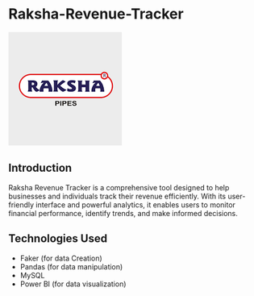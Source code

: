 # Raksha-Revenue-Tracker 
![Raksha Revenue Tracker](https://github.com/Sibasankar2382/Raksha-Revenue-Tracker/blob/main/Raksha_image.png)


## Introduction

Raksha Revenue Tracker is a comprehensive tool designed to help businesses and individuals track their revenue efficiently. With its user-friendly interface and powerful analytics, it enables users to monitor financial performance, identify trends, and make informed decisions.
## Technologies Used
* Faker (for data Creation)
* Pandas (for data manipulation)
* MySQL
* Power BI (for data visualization)
